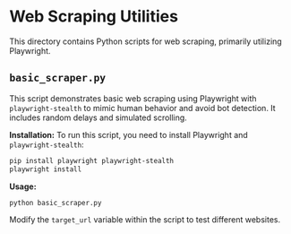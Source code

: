 # Web Scraping Utilities

This directory contains Python scripts for web scraping, primarily utilizing Playwright.

## `basic_scraper.py`

This script demonstrates basic web scraping using Playwright with `playwright-stealth` to mimic human behavior and avoid bot detection. It includes random delays and simulated scrolling.

**Installation:**
To run this script, you need to install Playwright and `playwright-stealth`:

```bash
pip install playwright playwright-stealth
playwright install
```

**Usage:**

```bash
python basic_scraper.py
```

Modify the `target_url` variable within the script to test different websites.
